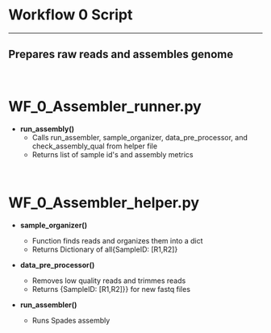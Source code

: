 # Workflow 0 Script
_______________________________________

## Prepares raw reads and assembles genome

<br />

# WF_0_Assembler_runner.py

- **run_assembly()**
    - Calls run_assembler, sample_organizer, data_pre_processor, and check_assembly_qual from helper file
    - Returns list of sample id's and assembly metrics

<br />

# WF_0_Assembler_helper.py

- **sample_organizer()**
    - Function finds reads and organizes them into a dict
    - Returns Dictionary of all{SampleID: \[R1,R2\]}

- **data_pre_processor()**
    - Removes low quality reads and trimmes reads
    - Returns {SampleID: \[R1,R2\]}} for new fastq files

- **run_assembler()**
    - Runs Spades assembly 



<br />
